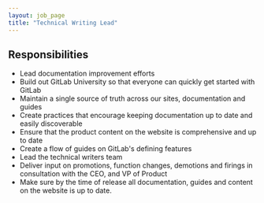 ```yaml
---
layout: job_page
title: "Technical Writing Lead"
---
```


## Responsibilities

* Lead documentation improvement efforts
* Build out GitLab University so that everyone can quickly get started with GitLab
* Maintain a single source of truth across our sites, documentation and guides
* Create practices that encourage keeping documentation up to date and easily discoverable
* Ensure that the product content on the website is comprehensive and up to date
* Create a flow of guides on GitLab's defining features
* Lead the technical writers team
* Deliver input on promotions, function changes, demotions and firings in consultation with the CEO, and VP of Product
* Make sure by the time of release all documentation, guides and content
on the website is up to date.
